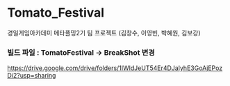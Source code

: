 # Tomato_Festival
경일게임아카데미 메타플밍2기 팀 프로젝트 (김창수, 이영빈, 박혜원, 김보강)

### 빌드 파일 : TomatoFestival -> BreakShot 변경
https://drive.google.com/drive/folders/1IWldJeUT54Er4DJalyhE3GoAjEPozDi2?usp=sharing
